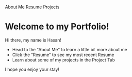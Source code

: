 <div style="margin-top: 20px;">
  <a href="/about/" class="button">About Me</a>
  <a href="/resume/" class="button">Resume</a>
  <a href="/projects/" class="button">Projects</a>
</div>

# Welcome to my Portfolio!

Hi there, my name is Hasan!

- Head to the "About Me" to learn a little bit more about me
- Click the "Resume" to see my most recent Resume
- Learn about some of my projects in the Project Tab

I hope you enjoy your stay!

<!-- <div style="margin-top: 20px;">
  <a href="/about/" class="button">About Me</a>
  <a href="/resume/" class="button">Resume</a>
  <a href="/projects/" class="button">Projects</a>
</div> -->
